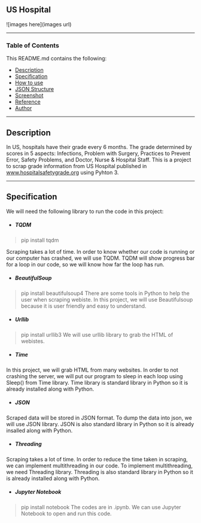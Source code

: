 ## US Hospital

![images here](images url)

---

### Table of Contents

This README.md contains the following:

- [Description](#description)
- [Specification](#specification)
- [How to use](#how-to-use)
- [JSON Structure](#json-structure)
- [Screenshot](#screenshot)
- [Reference](#reference)
- [Author](#author)

---

## Description

In US, hospitals have their grade every 6 months. The grade determined by scores in 5 aspects: Infections, Problem with Surgery, Practices to Prevent Error, Safety Problems, and Doctor, Nurse & Hospital Staff. This is a project to scrap grade information from US Hospital published in www.hospitalsafetygrade.org using Pyhton 3.   

---

## Specification

We will need the following library to run the code in this project:

- ##### TQDM
> pip install tqdm

Scraping takes a lot of time. In order to know whether our code is running or our computer has crashed, we will use TQDM. TQDM will show progress bar for a loop in our code, so we will know how far the loop has run.
- ##### BeautifulSoup
> pip install beautifulsoup4
There are some tools in Python to help the user when scraping webiste. In this project, we will use Beautifulsoup because it is user friendly and easy to understand.
- ##### Urllib
> pip install urllib3
We will use urllib library to grab the HTML of webistes.
- ##### Time
In this project, we will grab HTML from many websites. In order to not crashing the server, we will put our program to sleep in each loop using Sleep() from Time library. Time library is standard library in Python so it is already installed along with Python.
- ##### JSON
Scraped data will be stored in JSON format. To dump the data into json, we will use JSON library. JSON is also standard library in Python so it is already insalled along with Python.
- ##### Threading
Scraping takes a lot of time. In order to reduce the time taken in scraping, we can implement multithreading in our code. To implement multithreading, we need Threading library. Threading is also standard library in Python so it is already installed along with Python.
- ##### Jupyter Notebook
> pip install notebook
The codes are in .ipynb. We can use Jupyter Notebook to open and run this code.
